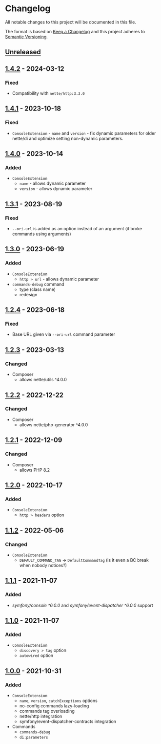 # Changelog

All notable changes to this project will be documented in this file.

The format is based on [Keep a Changelog](http://keepachangelog.com/en/1.0.0/)
and this project adheres to [Semantic Versioning](http://semver.org/spec/v2.0.0.html).

## [Unreleased](https://github.com/orisai/nette-console/compare/1.4.2...HEAD)

## [1.4.2](https://github.com/orisai/nette-console/compare/1.4.1...1.4.2) - 2024-03-12

### Fixed

- Compatibility with `nette/http:3.3.0`

## [1.4.1](https://github.com/orisai/nette-console/compare/1.4.0...1.4.1) - 2023-10-18

### Fixed

- `ConsoleExtension` - `name` and `version` - fix dynamic parameters for older nette/di and optimize setting non-dynamic parameters.

## [1.4.0](https://github.com/orisai/nette-console/compare/1.3.1...1.4.0) - 2023-10-14

### Added

- `ConsoleExtension`
	- `name` - allows dynamic parameter
	- `version` - allows dynamic parameter

## [1.3.1](https://github.com/orisai/nette-console/compare/1.3.0...1.3.1) - 2023-08-19

### Fixed

- `--ori-url` is added as an option instead of an argument (it broke commands using arguments)

## [1.3.0](https://github.com/orisai/nette-console/compare/1.2.4...1.3.0) - 2023-06-19

### Added

- `ConsoleExtension`
	- `http > url` - allows dynamic parameter
- `commands-debug` command
	- type (class name)
	- redesign

## [1.2.4](https://github.com/orisai/nette-console/compare/1.2.3...1.2.4) - 2023-06-18

### Fixed

- Base URL given via `--ori-url` command parameter

## [1.2.3](https://github.com/orisai/nette-console/compare/1.2.2...1.2.3) - 2023-03-13

### Changed

- Composer
	- allows nette/utils ^4.0.0

## [1.2.2](https://github.com/orisai/nette-console/compare/1.2.1...1.2.2) - 2022-12-22

### Changed

- Composer
  - allows nette/php-generator ^4.0.0

## [1.2.1](https://github.com/orisai/nette-console/compare/1.2.0...1.2.1) - 2022-12-09

### Changed

- Composer
	- allows PHP 8.2

## [1.2.0](https://github.com/orisai/nette-console/compare/1.1.2...1.2.0) - 2022-10-17

### Added

- `ConsoleExtension`
  - `http > headers` option

## [1.1.2](https://github.com/orisai/nette-console/compare/1.1.1...1.1.2) - 2022-05-06

### Changed

- `ConsoleExtension`
  - `DEFAULT_COMMAND_TAG` -> `DefaultCommandTag` (is it even a BC break when nobody notices?)

## [1.1.1](https://github.com/orisai/nette-console/compare/1.1.0...1.1.1) - 2021-11-07

### Added

- *symfony/console ^6.0.0* and *symfony/event-dispatcher ^6.0.0* support

## [1.1.0](https://github.com/orisai/nette-console/compare/1.0.0...1.1.0) - 2021-11-07

### Added

- `ConsoleExtension`
  - `discovery > tag` option
  - `autowired` option

## [1.0.0](https://github.com/orisai/nette-console/releases/tag/1.0.0) - 2021-10-31

### Added

- `ConsoleExtension`
    - `name`, `version`, `catchExceptions` options
    - no-config commands lazy-loading
    - commands tag overloading
    - nette/http integration
    - symfony/event-dispatcher-contracts integration
- Commands
    - `commands-debug`
    - `di:parameters`
